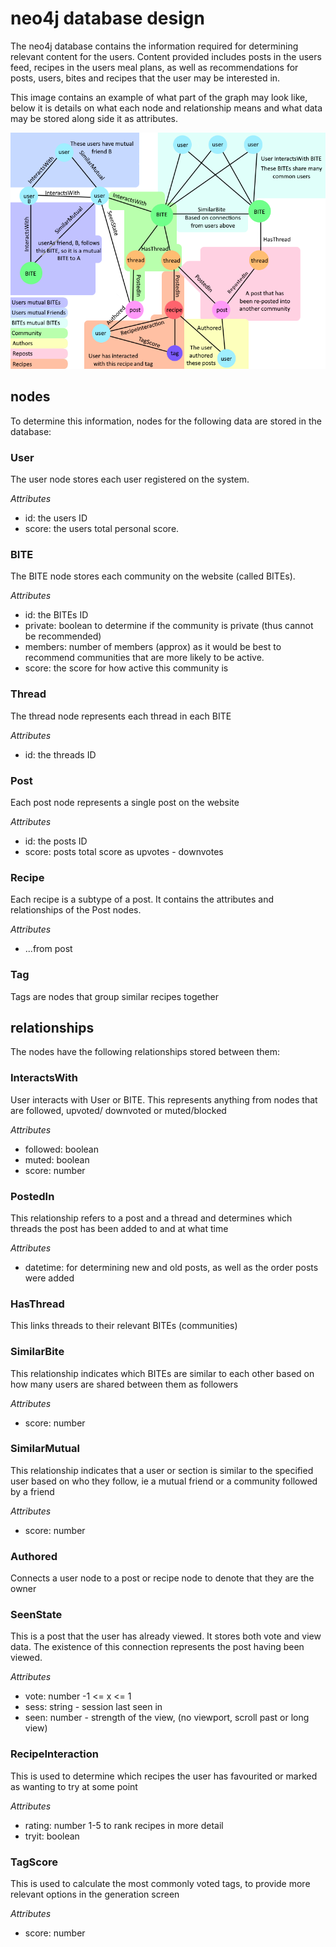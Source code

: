 # neo4j database design

The neo4j database contains the information required for determining relevant content for the users.
Content provided includes posts in the users feed, recipes in the users meal plans, as well as 
recommendations for posts, users, bites and recipes that the user may be interested in.

This image contains an example of what part of the graph may look like, below it is details on what 
each node and relationship means and what data may be stored along side it as attributes.

![Example Graph](https://github.com/im-xra-dev/chomp-timeline/raw/main/docs/neo.png)

## nodes

To determine this information, nodes for the following data are stored in the database:

### User

The user node stores each user registered on the system.

_Attributes_

- id: the users ID
- score: the users total personal score.

### BITE

The BITE node stores each community on the website (called BITEs).

_Attributes_

- id: the BITEs ID
- private: boolean to determine if the community is private (thus cannot be recommended)
- members: number of members (approx) as it would be best to recommend communities that are more likely to be active.
- score: the score for how active this community is

### Thread

The thread node represents each thread in each BITE 

_Attributes_

- id: the threads ID

### Post

Each post node represents a single post on the website

_Attributes_

- id: the posts ID
- score: posts total score as upvotes - downvotes

### Recipe

Each recipe is a subtype of a post. It contains the attributes and relationships of the Post nodes.

_Attributes_

- ...from post

### Tag

Tags are nodes that group similar recipes together

## relationships

The nodes have the following relationships stored between them:

### InteractsWith

User interacts with User or BITE. This represents anything from nodes that are followed,
upvoted/ downvoted or muted/blocked

_Attributes_

- followed: boolean
- muted: boolean
- score: number

### PostedIn

This relationship refers to a post and a thread and determines which threads the post
has been added to and at what time

_Attributes_

- datetime: for determining new and old posts, as well as the order posts were added

### HasThread

This links threads to their relevant BITEs (communities)

### SimilarBite

This relationship indicates which BITEs are similar to each other based on how many
users are shared between them as followers

_Attributes_

- score: number

### SimilarMutual

This relationship indicates that a user or section is similar to the specified user
based on who they follow, ie a mutual friend or a community followed by a friend

_Attributes_

- score: number

### Authored

Connects a user node to a post or recipe node to denote that they are the owner

### SeenState

This is a post that the user has already viewed. It stores both vote and view data.
The existence of this connection represents the post having been viewed.

_Attributes_

- vote: number -1 <= x <= 1
- sess: string - session last seen in
- seen: number - strength of the view, (no viewport, scroll past or long view)

### RecipeInteraction

This is used to determine which recipes the user has favourited or marked as wanting
to try at some point

_Attributes_

- rating: number 1-5 to rank recipes in more detail
- tryit: boolean

### TagScore

This is used to calculate the most commonly voted tags, to provide more relevant options in the generation screen

_Attributes_

- score: number
